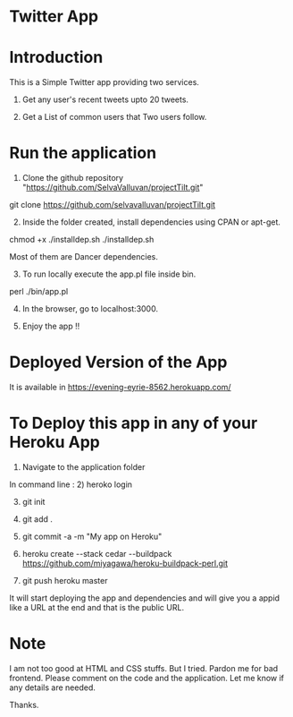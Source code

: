 Twitter App
=========

Introduction
==========

This is a Simple Twitter app providing two services.

1) Get any user's recent tweets upto 20 tweets.

2) Get a List of common users that Two users follow.


Run the application
=================

1) Clone the github repository "https://github.com/SelvaValluvan/projectTilt.git"

git clone https://github.com/selvavalluvan/projectTilt.git

2) Inside the folder created, install dependencies using CPAN or apt-get.

chmod +x ./installdep.sh
./installdep.sh

Most of them are Dancer dependencies.

3) To run locally execute the app.pl file inside bin.

perl ./bin/app.pl

4) In the browser, go to localhost:3000.

5) Enjoy the app !!


Deployed Version of the App
======================

It is available in  https://evening-eyrie-8562.herokuapp.com/

To Deploy this app in any of your Heroku App
=============================================
1) Navigate to the application folder

 In command line : 
2) heroko login

3) git init

4) git add .

5) git commit -a -m "My app on Heroku"

6) heroku create --stack cedar --buildpack https://github.com/miyagawa/heroku-buildpack-perl.git

7) git push heroku master

It will start deploying the app and dependencies and will give you a appid like a URL at the end and that is the public URL.


Note
======

I am not too good at HTML and CSS stuffs. But I tried.  Pardon me for bad frontend. Please comment on the code and the application. Let me know if any details are needed.

Thanks.

